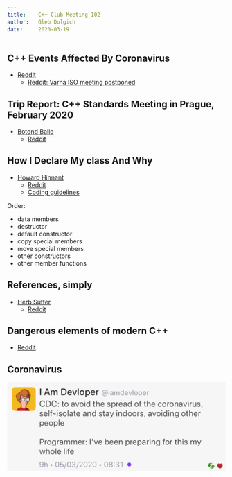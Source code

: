 ```yaml
---
title:    C++ Club Meeting 102
author:   Gleb Dolgich
date:     2020-03-19
---
```


## C++ Events Affected By Coronavirus

* [Reddit](https://www.reddit.com/r/cpp/comments/fidita/c_events_affected_by_coronavirus/)
  * [Reddit: Varna ISO meeting postponed](https://www.reddit.com/r/cpp/comments/fhldku/varna_iso_meeting_postponed/)

## Trip Report: C++ Standards Meeting in Prague, February 2020

* [Botond Ballo](https://botondballo.wordpress.com/2020/03/12/trip-report-c-standards-meeting-in-prague-february-2020/)
  * [Reddit](https://www.reddit.com/r/cpp/comments/fhkeg3/trip_report_c_standards_meeting_in_prague/)

## How I Declare My class And Why

* [Howard Hinnant](http://howardhinnant.github.io/classdecl.html)
  * [Reddit](https://www.reddit.com/r/cpp/comments/f918oz/how_i_declare_my_class_and_why_howard_e_hinnant/)
  * [Coding guidelines](http://howardhinnant.github.io/coding_guidelines.html)

Order:

* data members
* destructor
* default constructor
* copy special members
* move special members
* other constructors
* other member functions

## References, simply

* [Herb Sutter](https://herbsutter.com/2020/02/23/references-simply/)
  * [Reddit](https://www.reddit.com/r/cpp/comments/f8jrfk/references_simply/)

## Dangerous elements of modern C++

* [Reddit](https://www.reddit.com/r/cpp/comments/fa9g4t/dangerous_elements_of_modern_c/)

## Coronavirus

![](img/programmer-self-isolate.jpeg)
